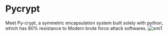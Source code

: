# Pycrypt
Meet Py-crypt, a symmetric encapsulation system built solely with python, which has 80% resistance to Modern brute force attack softwares.
![smi1](https://github.com/sampson4/Pycrypt/assets/45971078/82b1974e-2282-4e59-81fc-7dff786cc907)
